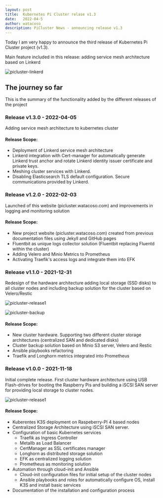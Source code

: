```yaml
---
layout: post
title:  Kubernetes Pi Cluster relase v1.3
date:   2022-04-5
author: watacoso
description: PiCluster News - announcing release v1.3
---
```


Today I am very happy to announce the third release of Kubernetes Pi Cluster project (v1.3). 

Main feature included in this release: adding service mesh architecture based on Linkerd


![picluster-linkerd](/assets/img/linkerd-architecture.png)


## The journey so far

This is the summary of the functionality added by the different releases of the project

### Release v1.3.0 - 2022-04-05

Adding service mesh architecture to kubernetes cluster

#### Release Scope:

  - Deployment of Linkerd service mesh architecture
  - Linkerd integration with Cert-manager for automatically generate Linkerd trust anchor and rotate Linkerd identity issuer certificate and private keys.
  - Meshing cluster services with Linkerd.
  - Disabling Elasticsearch TLS default configuration. Secure communications provided by Linkerd.

### Release v1.2.0 - 2022-02-03

Launched of this website (picluster.watacoso.com) and improvements in logging and monitoring solution

#### Release Scope:

  - New project website (picluster.watacoso.com) created from previous documentation files using Jekyll and GitHub pages
  - Fluentbit as unique logs collector solution (Fluentbit replacing Fluentd within the cluster)
  - Adding Velero and Minio Metrics to Prometheus
  - Activating Traefik's access logs and integrate them into EFK

### Release v1.1.0 - 2021-12-31

Redesign of the hardware architecture adding local storage (SSD disks) to all cluster nodes and including backup solution for the cluster based on Velero/Restic


![picluster-release1](/assets/img/pi-cluster-2.0.png)


![picluster-backup](/assets/img/pi-cluster-backup-architecture.png)


#### Release Scope:

  - New cluster hardware. Supporting two different cluster storage architectures (centralized SAN and dedicated disks)
  - Cluster backup solution based on Minio S3 server, Velero and Restic
  - Ansible playbooks refactoring
  - Traefik and Longhorn metrics integrated into Prometheus

### Release v1.0.0 - 2021-11-18
  
Initial complete release. First cluster hardware architecture using USB Flash-drives for booting the Raspberry Pis and building a iSCSI SAN server for providing local storage to cluster nodes.

![picluster-release1](/assets/img/pi-cluster.png)


#### Release Scope:

- Kuberentes K3S deployment on Raspeberry-PI 4 based nodes
- Centralized Storage Architecture using iSCSI SAN server.
- Configuration of basic Kubernetes services
  - Traefik as Ingress Controller
  - Metallb as Load Balancer
  - CertManager as SSL certificates manager
  - Longhorn as distributed storage solution
  - EFK as centralized logging solution
  - Prometheus as monitoring solution
- Automation through cloud-init and Ansible
  - Cloud-init configuration files for initial setup of the cluster nodes
  - Ansible playbooks and roles for automatically configure OS, install K3S and install basic services
- Documentation of the installation and configuration process
